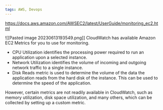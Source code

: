 ```yaml
---
tags: AWS, Devops
---
```

https://docs.aws.amazon.com/AWSEC2/latest/UserGuide/monitoring_ec2.html

![[Pasted image 20230613193549.png]]
CloudWatch has available Amazon EC2 Metrics for you to use for monitoring. 
- CPU Utilization identifies the processing power required to run an application upon a selected instance. 
- Network Utilization identifies the volume of incoming and outgoing network traffic to a single instance. 
- Disk Reads metric is used to determine the volume of the data the application reads from the hard disk of the instance. This can be used to determine the speed of the application.

However, certain metrics are not readily available in CloudWatch, such as memory utilization, disk space utilization, and many others, which can be collected by setting up a custom metric.